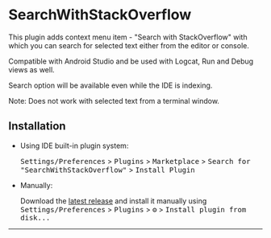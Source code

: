 # SearchWithStackOverflow

<!-- Plugin description -->

This plugin adds context menu item - "Search with StackOverflow" with which you can search for selected text
either from the editor or console.

Compatible with Android Studio and be used with Logcat, Run and Debug views as well.

Search option will be available even while the IDE is indexing.

Note: Does not work with selected text from a terminal window.

<!-- Plugin description end -->

## Installation

- Using IDE built-in plugin system:
  
  <kbd>Settings/Preferences</kbd> > <kbd>Plugins</kbd> > <kbd>Marketplace</kbd> > <kbd>Search for "SearchWithStackOverflow"</kbd> >
  <kbd>Install Plugin</kbd>
  
- Manually:

  Download the [latest release](https://github.com/sudhans/searchWithStackOverflow/releases/latest) and install it manually using
  <kbd>Settings/Preferences</kbd> > <kbd>Plugins</kbd> > <kbd>⚙️</kbd> > <kbd>Install plugin from disk...</kbd>


---
